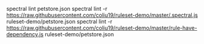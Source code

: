 spectral lint petstore.json
spectral lint -r https://raw.githubusercontent.com/coliu19/ruleset-demo/master/.spectral.js ruleset-demo/petstore.json
spectral lint -r https://raw.githubusercontent.com/coliu19/ruleset-demo/master/rule-have-dependency.js ruleset-demo/petstore.json
